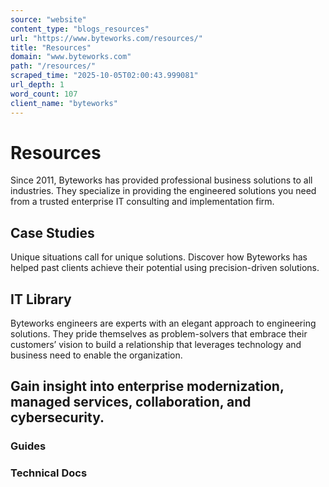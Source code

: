 ```yaml
---
source: "website"
content_type: "blogs_resources"
url: "https://www.byteworks.com/resources/"
title: "Resources"
domain: "www.byteworks.com"
path: "/resources/"
scraped_time: "2025-10-05T02:00:43.999081"
url_depth: 1
word_count: 107
client_name: "byteworks"
---
```


# Resources

Since 2011, Byteworks has provided professional business solutions to all industries. They specialize in providing the engineered solutions you need from a trusted enterprise IT consulting and implementation firm.

## Case Studies

Unique situations call for unique solutions. Discover how Byteworks has helped past clients achieve their potential using precision-driven solutions.

## IT Library

Byteworks engineers are experts with an elegant approach to engineering solutions. They pride themselves as problem-solvers that embrace their customers’ vision to build a relationship that leverages technology and business need to enable the organization.

## Gain insight into enterprise modernization, managed services, collaboration, and cybersecurity.

### Guides

### Technical Docs